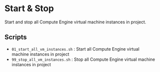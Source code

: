 # Start & Stop

Start and stop all Compute Engine virtual machine instances in project.

## Scripts

* `01_start_all_vm_instances.sh` : Start all Compute Engine virtual machine instances in project
* `99_stop_all_vm_instances.sh`  : Stop all Compute Engine virtual machine instances in project
